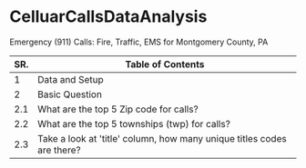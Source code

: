 # CelluarCallsDataAnalysis
Emergency (911) Calls: Fire, Traffic, EMS for Montgomery County, PA

| SR. | Table of Contents |
| ---| --- |
| 1 | Data and Setup |
| 2  | Basic Question |
|2.1 | What are the top 5 Zip code for calls? |
|2.2 | What are the top 5 townships (twp) for calls? |
|2.3 | Take a look at 'title' column, how many unique titles codes are there? |






```python

```
